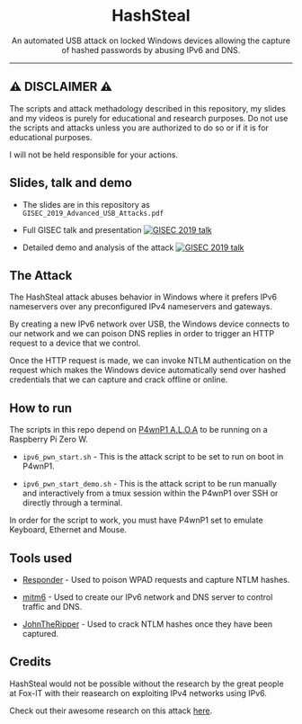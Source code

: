 <h1 align="center">HashSteal</h1>
<p align="center">
An automated USB attack on locked Windows devices allowing the capture of hashed passwords by abusing IPv6 and DNS.
</p>

---

## :warning: DISCLAIMER :warning:

The scripts and attack methadology described in this repository, my slides and my videos is purely for educational and research purposes. Do not use the scripts and attacks unless you are authorized to do so or if it is for educational purposes.

I will not be held responsible for your actions.

## Slides, talk and demo

- The slides are in this repository as `GISEC_2019_Advanced_USB_Attacks.pdf`

- Full GISEC talk and presentation
[![GISEC 2019 talk](https://img.youtube.com/vi/EKp4WVupukY/maxresdefault.jpg)](https://youtu.be/EKp4WVupukY)

- Detailed demo and analysis of the attack [![GISEC 2019 talk](https://img.youtube.com/vi/NO6pEW7Ad_Q/maxresdefault.jpg)](https://youtu.be/NO6pEW7Ad_Q)

## The Attack

The HashSteal attack abuses behavior in Windows where it prefers IPv6 nameservers over any preconfigured IPv4 nameservers and gateways.

By creating a new IPv6 network over USB, the Windows device connects to our network and we can poison DNS replies in order to trigger an HTTP request to a device that we control.

Once the HTTP request is made, we can invoke NTLM authentication on the request which makes the Windows device automatically send over hashed credentials that we can capture and crack offline or online.

## How to run

The scripts in this repo depend on [P4wnP1 A.L.O.A](https://github.com/RoganDawes/P4wnP1_aloa) to be running on a Raspberry Pi Zero W.

- `ipv6_pwn_start.sh` - This is the attack script to be set to run on boot in P4wnP1.

- `ipv6_pwn_start_demo.sh` - This is the attack script to be run manually and interactively from a tmux session within the P4wnP1 over SSH or directly through a terminal.

In order for the script to work, you must have P4wnP1 set to emulate Keyboard, Ethernet and Mouse.

## Tools used

- [Responder](https://github.com/lgandx/Responder) - Used to poison WPAD requests and capture NTLM hashes.

- [mitm6](https://github.com/dirkjanm/mitm6) - Used to create our IPv6 network and DNS server to control traffic and DNS.

- [JohnTheRipper](https://github.com/openwall/john) - Used to crack NTLM hashes once they have been captured.

## Credits

HashSteal would not be possible without the research by the great people at Fox-IT with their reasearch on exploiting IPv4 networks using IPv6.

Check out their awesome research on this attack [here](https://www.fox-it.com/nl-en/blog-6-mitm6-compromising-ipv4-networks-via-ipv6/).
